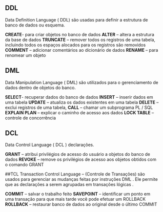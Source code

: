 


## DDL 

Data Definition Language ( DDL) são usadas para definir a estrutura de banco de dados ou esquema.

**CREATE**- para criar objetos no banco de dados
**ALTER** – altera a estrutura da base de dados
**TRUNCATE** – remover todos os registros de uma tabela, incluindo todos os espaços alocados para os registros são removidos
**COMMENT** – adicionar comentários ao dicionário de dados
**RENAME** – para renomear um objeto

## DML

Data Manipulation Language ( DML) são utilizados para o gerenciamento de dados dentro de objetos do banco.

**SELECT**- recuperar dados do banco de dados
**INSERT** – inserir dados em uma tabela
**UPDATE** – atualiza os dados existentes em uma tabela
**DELETE** – exclui registros de uma tabela,
**CALL** – chamar um subprograma PL / SQL
**EXPLAIN PLAN** – explicar o caminho de acesso aos dados
**LOCK TABLE** – controle de concorrência

## DCL 

Data Control Language ( DCL ) declarações.

**GRANT** – atribui privilégios de acesso do usuário a objetos do banco de dados
**REVOKE** – remove os privilégios de acesso aos objetos obtidos com o comando GRANT

##TCL
Transaction Control Language – (Controle de Transações) são usados ​​para gerenciar as mudanças feitas por instruções DML . Ele permite que as declarações a serem agrupadas em transações lógicas .

**COMMIT** – salvar o trabalho feito
**SAVEPOINT** – identificar um ponto em uma transação para que mais tarde você pode efetuar um ROLLBACK
**ROLLBACK** – restaurar banco de dados ao original desde o último COMMIT